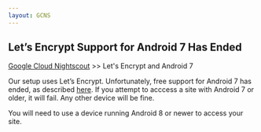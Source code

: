 ```yaml
---
layout: GCNS
---
```


## Let’s Encrypt Support for Android 7 Has Ended
[Google Cloud Nightscout](./GoogleCloud.md) >> Let's Encrypt and Android 7  

Our setup uses Let’s Encrypt. Unfortunately, free support for Android 7 has ended, as described [here](https://community.letsencrypt.org/t/support-for-android-7-and-older-from-oct-2024/216446).  If you attempt to acccess a site with Android 7 or older, it will fail.  Any other device will be fine.  
  
You will need to use a device running Android 8 or newer to access your site.  
  
 
